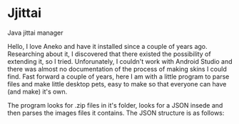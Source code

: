 # Jjittai
Java jittai manager

Hello,
I love Aneko and have it installed since a couple of years ago.
Researching about it, I discovered that there existed the possibility of extending it, so I tried.
Unforunately, I couldn't work with Android Studio and there was almost no documentation of the process of making skins I could find.
Fast forward a couple of years, here I am with a little program to parse files and make little desktop pets, easy to make so that everyone can have (and make) it's own.

The program looks for .zip files in it's folder, looks for a JSON insede and then parses the images files it contains.
The JSON structure is as follows:
